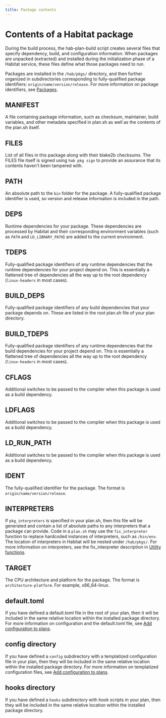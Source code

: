 ```yaml
---
title: Package contents
---
```


# Contents of a Habitat package
During the build process, the hab-plan-build script creates several files that specify dependency, build, and configuration information. When packages are unpacked (extracted) and installed during the initialization phase of a Habitat service, these files define what those packages need to run.

Packages are installed in the `/hab/pkgs/` directory, and then further organized in subdirectories corresponding to fully-qualified package identifiers: `origin/name/version/release`. For more information on package identifiers, see [Packages](/docs/concepts-packages).


## MANIFEST
A file containing package information, such as checksum, maintainer, build variables, and other metadata specified in plan.sh as well as the contents of the plan.sh itself.

## FILES
List of all files in this package along with their blake2b checksums. The FILES file itself is signed using `hab pkg sign` to provide an assurance that its contents haven't been tampered with.

## PATH
An absolute path to the `bin` folder for the package. A fully-qualified package identifier is used, so version and release information is included in the path.

## DEPS
Runtime dependencies for your package. These dependencies are processed by Habitat and their corresponding environment variables (such as `PATH` and `LD_LIBRARY_PATH`) are added to the current environment.

## TDEPS
Fully-qualified package identifiers of any runtime dependencies that the runtime dependencies for your project depend on. This is essentially a flattened tree of dependencies all the way up to the root dependency (`linux-headers` in most cases).

## BUILD_DEPS
Fully-qualified package identifiers of any build dependencies that your package depends on. These are listed in the root plan.sh file of your plan directory.

## BUILD_TDEPS
Fully-qualified package identifiers of any runtime dependencies that the build dependencies for your project depend on. This is essentially a flattened tree of dependencies all the way up to the root dependency (`linux-headers` in most cases).

## CFLAGS
Additional switches to be passed to the compiler when this package is used as a build dependency.

## LDFLAGS
Additional switches to be passed to the compiler when this package is used as a build dependency.

## LD_RUN_PATH
Additional switches to be passed to the compiler when this package is used as a build dependency.

## IDENT
The fully-qualified identifier for the package. The format is `origin/name/version/release`.

## INTERPRETERS
If `pkg_interpreters` is specified in your plan.sh, then this file will be generated and contain a list of absolute paths to any interpreters that a package can provide. Code in a `plan.sh` may use the `fix_interpreter` function to replace hardcoded instances of interpreters, such as `/bin/env`. The location of interpreters in Habitat will be nested under `/hab/pkgs/`. For more information on interpreters, see the fix_interpreter description in [Utility functions](/docs/reference/plan-syntax#utility-functions).

## TARGET
The CPU architecture and platform for the package. The format is `architecture-platform`. For example, x86_64-linux.

## default.toml
If you have defined a default.toml file in the root of your plan, then it will be included in the same relative location within the installed package directory. For more information on configuration and the default.toml file, see [Add configuration to plans](/docs/create-packages-configure/).

## config directory
If you have defined a `config` subdirectory with a templatized configuration file in your plan, then they will be included in the same relative location within the installed package directory. For more information on templatized configuration files, see [Add configuration to plans](/docs/create-packages-configure/).

## hooks directory
If you have defined a `hooks` subdirectory with hook scripts in your plan, then they will be included in the same relative location within the installed package directory.
